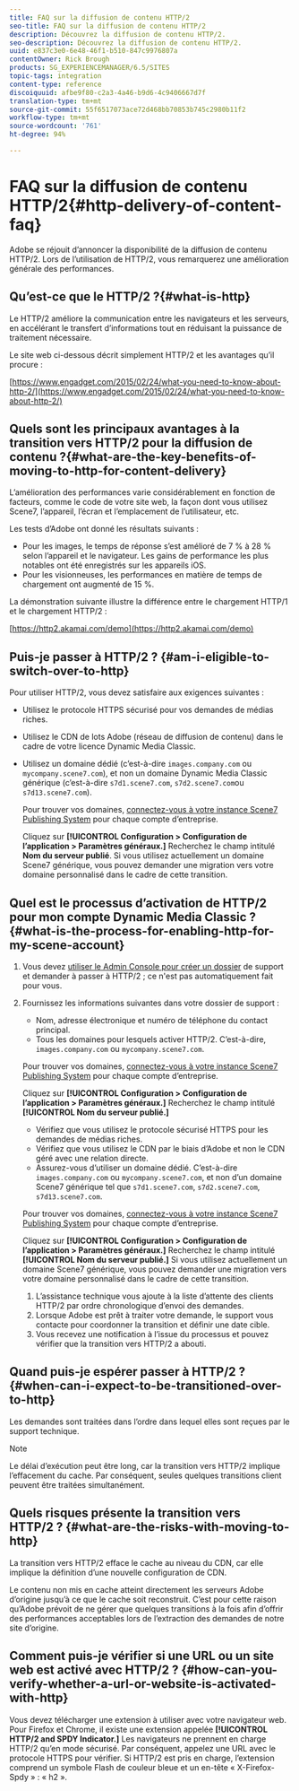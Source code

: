 ```yaml
---
title: FAQ sur la diffusion de contenu HTTP/2
seo-title: FAQ sur la diffusion de contenu HTTP/2
description: Découvrez la diffusion de contenu HTTP/2.
seo-description: Découvrez la diffusion de contenu HTTP/2.
uuid: e837c3e0-6e48-46f1-b510-847c9976807a
contentOwner: Rick Brough
products: SG_EXPERIENCEMANAGER/6.5/SITES
topic-tags: integration
content-type: reference
discoiquuid: afbe9f80-c2a3-4a46-b9d6-4c9406667d7f
translation-type: tm+mt
source-git-commit: 55f6517073ace72d468bb70853b745c2980b11f2
workflow-type: tm+mt
source-wordcount: '761'
ht-degree: 94%

---
```



# FAQ sur la diffusion de contenu HTTP/2{#http-delivery-of-content-faq}

Adobe se réjouit d’annoncer la disponibilité de la diffusion de contenu HTTP/2. Lors de l’utilisation de HTTP/2, vous remarquerez une amélioration générale des performances.

## Qu’est-ce que le HTTP/2 ?{#what-is-http}

Le HTTP/2 améliore la communication entre les navigateurs et les serveurs, en accélérant le transfert d’informations tout en réduisant la puissance de traitement nécessaire.

Le site web ci-dessous décrit simplement HTTP/2 et les avantages qu’il procure :

[https://www.engadget.com/2015/02/24/what-you-need-to-know-about-http-2/](https://www.engadget.com/2015/02/24/what-you-need-to-know-about-http-2/)

## Quels sont les principaux avantages à la transition vers HTTP/2 pour la diffusion de contenu ?{#what-are-the-key-benefits-of-moving-to-http-for-content-delivery}

L’amélioration des performances varie considérablement en fonction de facteurs, comme le code de votre site web, la façon dont vous utilisez Scene7, l’appareil, l’écran et l’emplacement de l’utilisateur, etc.

Les tests d’Adobe ont donné les résultats suivants :

* Pour les images, le temps de réponse s’est amélioré de 7 % à 28 % selon l’appareil et le navigateur. Les gains de performance les plus notables ont été enregistrés sur les appareils iOS.
* Pour les visionneuses, les performances en matière de temps de chargement ont augmenté de 15 %.

La démonstration suivante illustre la différence entre le chargement HTTP/1 et le chargement HTTP/2 :

[https://http2.akamai.com/demo](https://http2.akamai.com/demo)

## Puis-je passer à HTTP/2 ?  {#am-i-eligible-to-switch-over-to-http}

Pour utiliser HTTP/2, vous devez satisfaire aux exigences suivantes :

* Utilisez le protocole HTTPS sécurisé pour vos demandes de médias riches.
* Utilisez le CDN de lots Adobe (réseau de diffusion de contenu) dans le cadre de votre licence Dynamic Media Classic.
* Utilisez un domaine dédié (c’est-à-dire `images.company.com` ou `mycompany.scene7.com`), et non un domaine Dynamic Media Classic générique (c’est-à-dire `s7d1.scene7.com`, `s7d2.scene7.com`ou `s7d13.scene7.com`).

   Pour trouver vos domaines, [connectez-vous à votre instance Scene7 Publishing System](https://www.adobe.com/fr/marketing-cloud/experience-manager/scene7-login.html) pour chaque compte d’entreprise.

    Cliquez sur **[!UICONTROL Configuration > Configuration de l’application > Paramètres généraux.]** Recherchez le champ intitulé **Nom du serveur publié**. Si vous utilisez actuellement un domaine Scene7 générique, vous pouvez demander une migration vers votre domaine personnalisé dans le cadre de cette transition.

## Quel est le processus d’activation de HTTP/2 pour mon compte Dynamic Media Classic ?{#what-is-the-process-for-enabling-http-for-my-scene-account}

1. Vous devez [utiliser le Admin Console pour créer un dossier](https://helpx.adobe.com/enterprise/admin-guide.html/enterprise/using/support-for-experience-cloud.ug.html) de support et demander à passer à HTTP/2 ; ce n&#39;est pas automatiquement fait pour vous.
1. Fournissez les informations suivantes dans votre dossier de support :

   * Nom, adresse électronique et numéro de téléphone du contact principal.
   * Tous les domaines pour lesquels activer HTTP/2. C’est-à-dire, `images.company.com` ou `mycompany.scene7.com`.

   Pour trouver vos domaines, [connectez-vous à votre instance Scene7 Publishing System](https://www.adobe.com/fr/marketing-cloud/experience-manager/scene7-login.html) pour chaque compte d’entreprise.

    Cliquez sur **[!UICONTROL Configuration > Configuration de l’application > Paramètres généraux.]** Recherchez le champ intitulé **[!UICONTROL Nom du serveur publié.]**

   * Vérifiez que vous utilisez le protocole sécurisé HTTPS pour les demandes de médias riches.
   * Vérifiez que vous utilisez le CDN par le biais d’Adobe et non le CDN géré avec une relation directe.
   * Assurez-vous d’utiliser un domaine dédié. C’est-à-dire `images.company.com` ou `mycompany.scene7.com`, et non d’un domaine Scene7 générique tel que `s7d1.scene7.com`, `s7d2.scene7.com`, `s7d13.scene7.com`.

   Pour trouver vos domaines, [connectez-vous à votre instance Scene7 Publishing System](https://www.adobe.com/fr/marketing-cloud/experience-manager/scene7-login.html) pour chaque compte d’entreprise.

    Cliquez sur **[!UICONTROL Configuration > Configuration de l’application > Paramètres généraux.]** Recherchez le champ intitulé **[!UICONTROL Nom du serveur publié.]** Si vous utilisez actuellement un domaine Scene7 générique, vous pouvez demander une migration vers votre domaine personnalisé dans le cadre de cette transition.

   1. L’assistance technique vous ajoute à la liste d’attente des clients HTTP/2 par ordre chronologique d’envoi des demandes.
   1. Lorsque Adobe est prêt à traiter votre demande, le support vous contacte pour coordonner la transition et définir une date cible.
   1. Vous recevez une notification à l’issue du processus et pouvez vérifier que la transition vers HTTP/2 a abouti.



## Quand puis-je espérer passer à HTTP/2 ?{#when-can-i-expect-to-be-transitioned-over-to-http}

Les demandes sont traitées dans l’ordre dans lequel elles sont reçues par le support technique.

>[!NOTE]
>
>Le délai d’exécution peut être long, car la transition vers HTTP/2 implique l’effacement du cache. Par conséquent, seules quelques transitions client peuvent être traitées simultanément.

## Quels risques présente la transition vers HTTP/2 ?  {#what-are-the-risks-with-moving-to-http}

La transition vers HTTP/2 efface le cache au niveau du CDN, car elle implique la définition d’une nouvelle configuration de CDN.

Le contenu non mis en cache atteint directement les serveurs Adobe d’origine jusqu’à ce que le cache soit reconstruit. C’est pour cette raison qu’Adobe prévoit de ne gérer que quelques transitions à la fois afin d’offrir des performances acceptables lors de l’extraction des demandes de notre site d’origine.

## Comment puis-je vérifier si une URL ou un site web est activé avec HTTP/2 ?  {#how-can-you-verify-whether-a-url-or-website-is-activated-with-http}

Vous devez télécharger une extension à utiliser avec votre navigateur web. Pour Firefox et Chrome, il existe une extension appelée **[!UICONTROL HTTP/2 and SPDY Indicator.]** Les navigateurs ne prennent en charge HTTP/2 qu’en mode sécurisé. Par conséquent, appelez une URL avec le protocole HTTPS pour vérifier. Si HTTP/2 est pris en charge, l’extension comprend un symbole Flash de couleur bleue et un en-tête « X-Firefox-Spdy » : « h2 ».
